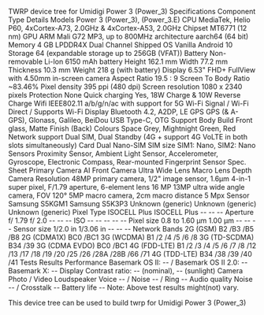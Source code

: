 TWRP device tree for Umidigi Power 3 (Power_3)
Specifications
Component Type	Details
Models	Power 3 (Power_3), (Power_3.E)
CPU	MediaTek, Helio P60, 4xCortex-A73, 2.0GHz & 4xCortex-A53, 2.0GHz
Chipset	MT6771 (12 nm)
GPU	ARM Mali G72 MP3, up to 800MHz
architecture	aarch64 (64 bit)
Memory	4 GB LPDDR4X Dual Channel
Shipped OS	Vanilla Android 10
Storage	64 (expandable storage up to 256GB (VFAT))
Battery	Non-removable Li-Ion 6150 mAh battery
Height	162.1 mm
Width	77.2 mm
Thickness	10.3 mm
Weight	218 g (with battery)
Display	6.53" FHD+ FullView with 4.50mm in-screen camera
Aspect Ratio	19.5 : 9
Screen To Body Ratio	~83.46%
Pixel density	395 ppi (480 dpi)
Screen resolution	1080 x 2340 pixels
Protection	None
Quick charging	Yes, 18W Charge & 10W Reverse Charge
Wifi	IEEE802.11 a/b/g/n/ac with support for 5G Wi-Fi Signal / Wi-Fi Direct / Supports Wi-Fi Display
Bluetooth	4.2, A2DP, LE
GPS	GPS (& A-GPS), Glonass, Galileo, BeiDou
USB	Type-C, OTG Support
Body Build	Front glass, Matte Finish (Back)
Colours	Space Grey, Mightnight Green, Red
Network support	Dual SIM, Dual Standby (4G + support 4G VoLTE in both slots simultaneously)
Card	Dual Nano-SIM
SIM size	SIM1: Nano, SIM2: Nano
Sensors	Proximity Sensor, Ambient Light Sensor, Accelerometer, Gyroscope, Electronic Compass, Rear-mounted Fingerprint Sensor
Spec. Sheet	Primary Camera	AI Front Camera	Ultra Wide Lens	Macro Lens	Depth Camera
Resolution	48MP primary camera, 1/2" image sensor, 1.6μm 4-in-1 super pixel, F/1.79 aperture, 6-element lens	16 MP	13MP ultra wide angle camera, FOV 120°	5MP macro camera, 2cm macro distance	5 Mpx
Sensor	Samsung S5KGM1	Samsung S5K3P3	Unknown (generic)	Unknown (generic)	Unknown (generic)
Pixel Type	ISOCELL Plus	ISOCELL Plus	--	--	--
Aperture	f/ 1.79	f/ 2.0	--	--	--
ISO	--	--	--	--	--
Pixel size	0.8 to 1.60 µm	1.00 µm	--	--	--
Sensor size	1/2.0 in	1/3.06 in	--	--	--
Network	Bands
2G (GSM)	B2 /B3 /B5 /B8
2G (CDMA1X)	BC0 /BC1
3G (WCDMA)	B1 /2 /4 /5 /6 /8
3G (TD-SCDMA)	B34 /39
3G (CDMA EVDO)	BC0 /BC1
4G (FDD-LTE)	B1 /2 /3 /4 /5 /6 /7 /8 /12 /13 /17 /18 /19 /20 /25 /26 /28A /28B /66 /71
4G (TDD-LTE)	B34 /38 /39 /40 /41
Tests	Results
Performance	Basemark OS II: -- / Basemark OS II 2.0: -- Basemark X: --
Display	Contrast ratio: -- (nominal), -- (sunlight)
Camera	Photo / Video
Loudspeaker	Voice -- / Noise -- / Ring --
Audio quality	Noise -- / Crosstalk --
Battery life	--
Note: Above test results might(not) vary.

This device tree can be used to build twrp for Umidigi Power 3 (Power_3)
